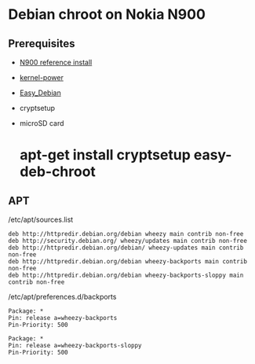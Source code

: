 # Debian chroot on Nokia N900

## Prerequisites

* [N900 reference install](../reference-install)
* [kernel-power](https://wiki.maemo.org/Kernel_power)
* [Easy_Debian](https://wiki.maemo.org/Easy_Debian)
* cryptsetup
* microSD card

    # apt-get install cryptsetup easy-deb-chroot

## APT

/etc/apt/sources.list

    deb http://httpredir.debian.org/debian wheezy main contrib non-free
    deb http://security.debian.org/ wheezy/updates main contrib non-free
    deb http://httpredir.debian.org/debian/ wheezy-updates main contrib non-free
    deb http://httpredir.debian.org/debian wheezy-backports main contrib non-free
    deb http://httpredir.debian.org/debian wheezy-backports-sloppy main contrib non-free

/etc/apt/preferences.d/backports 

    Package: *
    Pin: release a=wheezy-backports
    Pin-Priority: 500
    
    Package: *
    Pin: release a=wheezy-backports-sloppy
    Pin-Priority: 500


